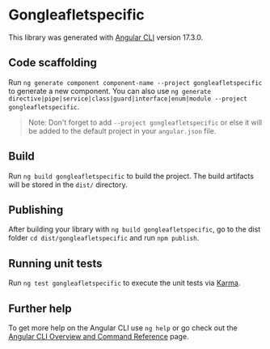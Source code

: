 # Gongleafletspecific

This library was generated with [Angular CLI](https://github.com/angular/angular-cli) version 17.3.0.

## Code scaffolding

Run `ng generate component component-name --project gongleafletspecific` to generate a new component. You can also use `ng generate directive|pipe|service|class|guard|interface|enum|module --project gongleafletspecific`.
> Note: Don't forget to add `--project gongleafletspecific` or else it will be added to the default project in your `angular.json` file. 

## Build

Run `ng build gongleafletspecific` to build the project. The build artifacts will be stored in the `dist/` directory.

## Publishing

After building your library with `ng build gongleafletspecific`, go to the dist folder `cd dist/gongleafletspecific` and run `npm publish`.

## Running unit tests

Run `ng test gongleafletspecific` to execute the unit tests via [Karma](https://karma-runner.github.io).

## Further help

To get more help on the Angular CLI use `ng help` or go check out the [Angular CLI Overview and Command Reference](https://angular.io/cli) page.
